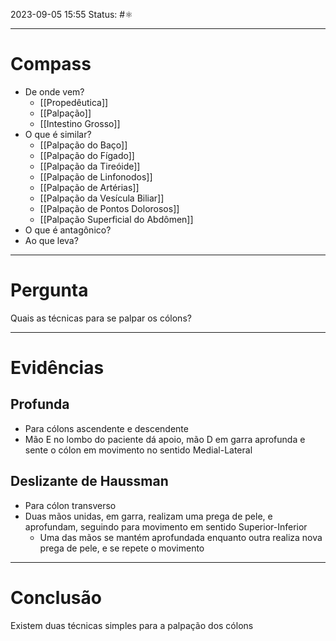 2023-09-05 15:55
Status: #⚛ 

---
# Compass
- De onde vem?
	- [[Propedêutica]]
	- [[Palpação]]
	- [[Intestino Grosso]]
- O que é similar?
	- [[Palpação do Baço]]
	- [[Palpação do Fígado]]
	- [[Palpação da Tireóide]]
	- [[Palpação de Linfonodos]]
	- [[Palpação de Artérias]]
	- [[Palpação da Vesícula Biliar]]
	- [[Palpação de Pontos Dolorosos]]
	- [[Palpação Superficial do Abdômen]]
- O que é antagônico?
- Ao que leva?

----
# Pergunta
Quais as técnicas para se palpar os cólons?

---- 
# Evidências
## Profunda
- Para cólons ascendente e descendente
- Mão E no lombo do paciente dá apoio, mão D em garra aprofunda e sente o cólon em movimento no sentido Medial-Lateral 
## Deslizante de Haussman
- Para cólon transverso
- Duas mãos unidas, em garra, realizam uma prega de pele, e aprofundam, seguindo para movimento em sentido Superior-Inferior
	- Uma das mãos se mantém aprofundada enquanto outra realiza nova prega de pele, e se repete o movimento
----  
# Conclusão
Existem duas técnicas simples para a palpação dos cólons